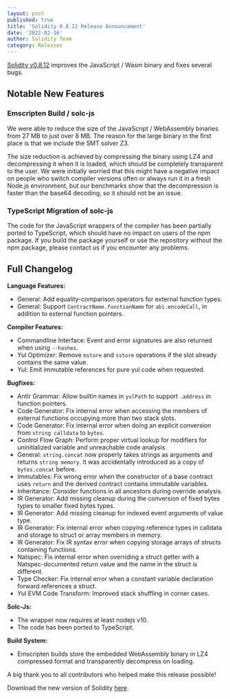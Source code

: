 ```yaml
---
layout: post
published: true
title: 'Solidity 0.8.12 Release Announcement'
date: '2022-02-16'
author: Solidity Team
category: Releases
---
```


[Solidity v0.8.12](https://github.com/ethereum/solidity/releases/tag/v0.8.12)
improves the JavaScript / Wasm binary and fixes several bugs.

## Notable New Features

### Emscripten Build / solc-js

We were able to reduce the size of the JavaScript / WebAssembly binaries from 27
MB to just over 8 MB. The reason for the large binary in the first place is that
we include the SMT solver Z3.

The size reduction is achieved by compressing the binary using LZ4 and
decompressing it when it is loaded, which should be completely transparent to
the user. We were initially worried that this might have a negative impact on
people who switch compiler versions often or always run it in a fresh Node.js
environment, but our benchmarks show that the decompression is faster than the
base64 decoding, so it should not be an issue.

### TypeScript Migration of solc-js

The code for the JavaScript wrappers of the compiler has been partially ported
to TypeScript, which should have no impact on users of the npm package. If you
build the package yourself or use the repository without the npm package, please
contact us if you encounter any problems.

## Full Changelog

**Language Features:**

- General: Add equality-comparison operators for external function types.
- General: Support `ContractName.functionName` for `abi.encodeCall`, in addition
  to external function pointers.

**Compiler Features:**

- Commandline Interface: Event and error signatures are also returned when using
  `--hashes`.
- Yul Optimizer: Remove `mstore` and `sstore` operations if the slot already
  contains the same value.
- Yul: Emit immutable references for pure yul code when requested.

**Bugfixes:**

- Antlr Grammar: Allow builtin names in `yulPath` to support `.address` in
  function pointers.
- Code Generator: Fix internal error when accessing the members of external
  functions occupying more than two stack slots.
- Code Generator: Fix internal error when doing an explicit conversion from
  `string calldata` to `bytes`.
- Control Flow Graph: Perform proper virtual lookup for modifiers for
  uninitialized variable and unreachable code analysis.
- General: `string.concat` now properly takes strings as arguments and returns
  `string memory`. It was accidentally introduced as a copy of `bytes.concat`
  before.
- Immutables: Fix wrong error when the constructor of a base contract uses
  `return` and the derived contract contains immutable variables.
- Inheritance: Consider functions in all ancestors during override analysis.
- IR Generator: Add missing cleanup during the conversion of fixed bytes types
  to smaller fixed bytes types.
- IR Generator: Add missing cleanup for indexed event arguments of value type.
- IR Generator: Fix internal error when copying reference types in calldata and
  storage to struct or array members in memory.
- IR Generator: Fix IR syntax error when copying storage arrays of structs
  containing functions.
- Natspec: Fix internal error when overriding a struct getter with a
  Natspec-documented return value and the name in the struct is different.
- Type Checker: Fix internal error when a constant variable declaration forward
  references a struct.
- Yul EVM Code Transform: Improved stack shuffling in corner cases.

**Solc-Js:**

- The wrapper now requires at least nodejs v10.
- The code has been ported to TypeScript.

**Build System:**

- Emscripten builds store the embedded WebAssembly binary in LZ4 compressed
  format and transparently decompress on loading.

A big thank you to all contributors who helped make this release possible!

Download the new version of Solidity
[here](https://github.com/ethereum/solidity/releases/tag/v0.8.12).
